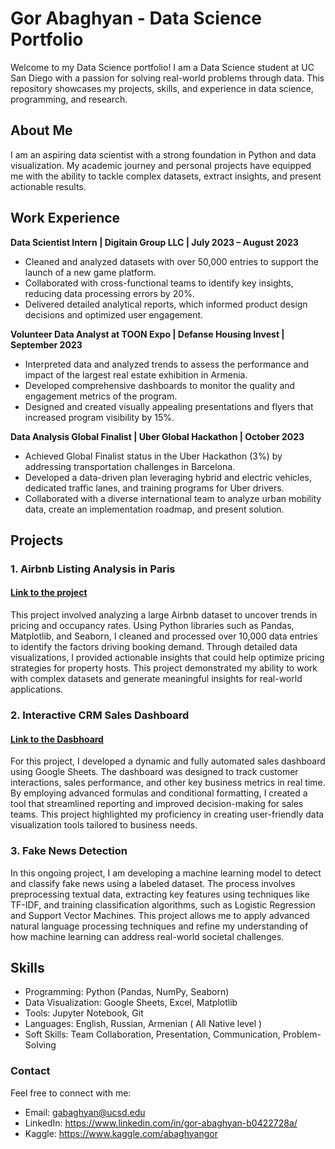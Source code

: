 # Gor Abaghyan - Data Science Portfolio

Welcome to my Data Science portfolio! I am a Data Science student at UC San Diego with a passion for solving real-world problems through data. This repository showcases my projects, skills, and experience in data science, programming, and research.

## About Me

I am an aspiring data scientist with a strong foundation in Python and data visualization. My academic journey and personal projects have equipped me with the ability to tackle complex datasets, extract insights, and present actionable results.

## Work Experience

**Data Scientist Intern | Digitain Group LLC | July 2023 – August 2023**
- Cleaned and analyzed datasets with over 50,000 entries to support the launch of a new game platform.
- Collaborated with cross-functional teams to identify key insights, reducing data processing errors by 20%.
- Delivered detailed analytical reports, which informed product design decisions and optimized user engagement.

**Volunteer Data Analyst at TOON Expo | Defanse Housing Invest | September 2023**
- Interpreted data and analyzed trends to assess the performance and impact of the largest real estate exhibition in Armenia.
- Developed comprehensive dashboards to monitor the quality and engagement metrics of the program.
- Designed and created visually appealing presentations and flyers that increased program visibility by 15%.

**Data Analysis Global Finalist | Uber Global Hackathon | October 2023**
- Achieved Global Finalist status in the Uber Hackathon (3%) by addressing transportation challenges in Barcelona.
- Developed a data-driven plan leveraging hybrid and electric vehicles, dedicated traffic lanes, and training programs for Uber drivers.
- Collaborated with a diverse international team to analyze urban mobility data, create an implementation roadmap, and present solution.

## Projects

### 1. Airbnb Listing Analysis in Paris
#### [Link to the project](https://www.kaggle.com/datasets/abaghyangor/airbnb-paris) <br>
This project involved analyzing a large Airbnb dataset to uncover trends in pricing and occupancy rates. Using Python libraries such as Pandas, Matplotlib, and Seaborn, I cleaned and processed over 10,000 data entries to identify the factors driving booking demand. Through detailed data visualizations, I provided actionable insights that could help optimize pricing strategies for property hosts. This project demonstrated my ability to work with complex datasets and generate meaningful insights for real-world applications.


### 2. Interactive CRM Sales Dashboard
#### [Link to the Dasbhoard](https://docs.google.com/spreadsheets/d/1CBoRVgpnTeBB8h5gxVzkNOoIWWElK_bQFLD_fe2R8N4/edit?usp=sharing) <br> 
For this project, I developed a dynamic and fully automated sales dashboard using Google Sheets. The dashboard was designed to track customer interactions, sales performance, and other key business metrics in real time. By employing advanced formulas and conditional formatting, I created a tool that streamlined reporting and improved decision-making for sales teams. This project highlighted my proficiency in creating user-friendly data visualization tools tailored to business needs.

### 3. Fake News Detection

In this ongoing project, I am developing a machine learning model to detect and classify fake news using a labeled dataset. The process involves preprocessing textual data, extracting key features using techniques like TF-IDF, and training classification algorithms, such as Logistic Regression and Support Vector Machines. This project allows me to apply advanced natural language processing techniques and refine my understanding of how machine learning can address real-world societal challenges.

## Skills
- Programming: Python (Pandas, NumPy, Seaborn)
- Data Visualization: Google Sheets, Excel, Matplotlib
- Tools: Jupyter Notebook, Git
- Languages: English, Russian, Armenian ( All Native level )
- Soft Skills: Team Collaboration, Presentation, Communication, Problem-Solving

### Contact
Feel free to connect with me:

- Email: gabaghyan@ucsd.edu
- LinkedIn: https://www.linkedin.com/in/gor-abaghyan-b0422728a/
- Kaggle: https://www.kaggle.com/abaghyangor
